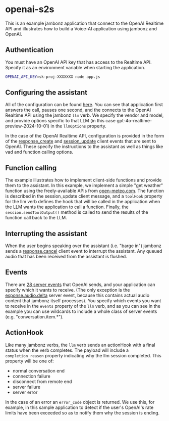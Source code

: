 # openai-s2s

This is an example jambonz application that connect to the OpenAI Realtime API and illustrates how to build a Voice-AI application using jambonz and OpenAI.  

## Authentication
You must have an OpenAI API key that has access to the Realtime API.  Specify it as an environment variable when starting the application.

```bash
OPENAI_API_KEY=sk-proj-XXXXXXX node app.js
```

## Configuring the assistant
All of the configuration can be found [here](./lib/routes/openai-s2s.js). You can see that application first answers the call, pauses one second, and the connects to the OpenAI Realtime API using the jambonz `llm` verb.  We specify the vendor and model, and provide options specific to that LLM (in this case gpt-4o-realtime-preview-2024-10-01) in the `llmOptions` property.

In the case of the OpenAI Realtime API, configuration is provided in the form of the [response_create](https://platform.openai.com/docs/api-reference/realtime-client-events/response-create) and [session_update](https://platform.openai.com/docs/api-reference/realtime-client-events/response-create) client events that are sent to OpenAI.  These specify the instructions to the assistant as well as things like vad and function calling options.

## Function calling
The example illustrates how to implement client-side functions and provide them to the assistant.  In this example, we implement a simple "get weather" function using the freely-available APIs from [open-meteo.com](https://open-meteo.com/). The function is described in the session_update client message, and a `toolHook` property for the llm verb defines the hook that will be called in the application when the LLM wants the application to call a function.  Finally, the `session.sendToolOutput()` method is called to send the results of the function call back to the LLM.

## Interrupting the assistant
When the user begins speaking over the assistant (i.e. "barge in") jambonz sends a [response.cancel](https://platform.openai.com/docs/api-reference/realtime-client-events/response-cancel) client event to interrupt the assistant.  Any queued audio that has been received from the assistant is flushed.

## Events
There are [28 server events](https://platform.openai.com/docs/api-reference/realtime-server-events) that OpenAI sends, and your application can specify which it wants to receive.  (The only exception is the [esponse.audio.delta](https://platform.openai.com/docs/api-reference/realtime-server-events/response-audio-delta) server event, because this contains actual audio content that jambonz itself processes).  You specify which events you want to receive in the `events` property of the `llm` verb, and as you can see in the example you can use wildcards to include a whole class of server events (e.g. "conversation.item.*").

## ActionHook
Like many jambonz verbs, the `llm` verb sends an actionHook with a final status when the verb completes.  The payload will include a `completion_reason` property indicating why the llm session completed.  This property will be one of:
- normal conversation end
- connection failure
- disconnect from remote end
- server failure
- server error

In the case of an error an `error_code` object is returned.  We use this, for example, in this sample application to detect if the user's OpenAI's rate limits have been exceeded so as to notify them why the session is ending.
